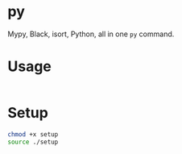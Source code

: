 # py
Mypy, Black, isort, Python, all in one `py` command. 

# Usage

```
```

# Setup

```bash
chmod +x setup
source ./setup
```
